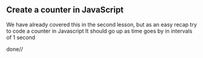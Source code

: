 ## Create a counter in JavaScript

We have already covered this in the second lesson, but as an easy recap try to code a counter in Javascript
It should go up as time goes by in intervals of 1 second

done//
